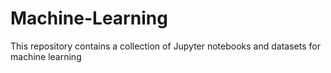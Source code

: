 # Machine-Learning
This repository contains a collection of Jupyter notebooks and datasets for machine learning
